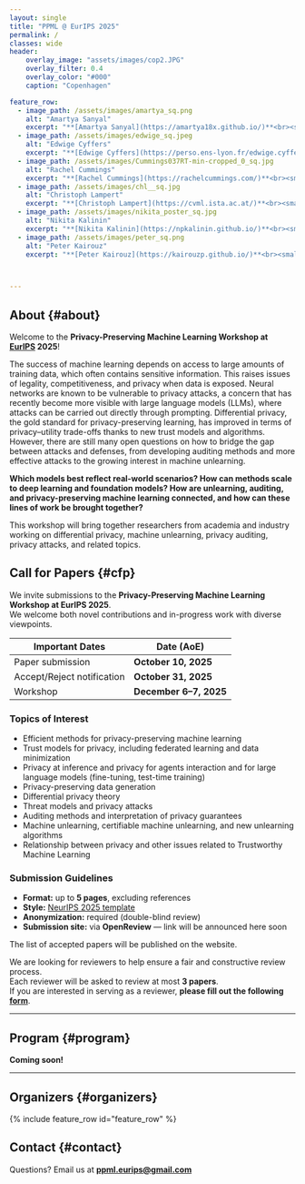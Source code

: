 ```yaml
---
layout: single
title: "PPML @ EurIPS 2025"
permalink: /
classes: wide
header:
    overlay_image: "assets/images/cop2.JPG"
    overlay_filter: 0.4
    overlay_color: "#000"
    caption: "Copenhagen"

feature_row:
  - image_path: /assets/images/amartya_sq.png
    alt: "Amartya Sanyal"
    excerpt: "**[Amartya Sanyal](https://amartya18x.github.io/)**<br><small>amsa@di.ku.dk</small>"
  - image_path: /assets/images/edwige_sq.jpeg
    alt: "Edwige Cyffers"
    excerpt: "**[Edwige Cyffers](https://perso.ens-lyon.fr/edwige.cyffers/)**<br><small>Edwige.Cyffers@ist.ac.at</small>"
  - image_path: /assets/images/Cummings037RT-min-cropped_0_sq.jpg
    alt: "Rachel Cummings"
    excerpt: "**[Rachel Cummings](https://rachelcummings.com/)**<br><small>rac2239@columbia.edu</small>"
  - image_path: /assets/images/chl__sq.jpg
    alt: "Christoph Lampert"
    excerpt: "**[Christoph Lampert](https://cvml.ista.ac.at/)**<br><small>chl@ist.ac.at</small>"
  - image_path: /assets/images/nikita_poster_sq.jpg
    alt: "Nikita Kalinin"
    excerpt: "**[Nikita Kalinin](https://npkalinin.github.io/)**<br><small>nikita.kalinin@ist.ac.at</small>"
  - image_path: /assets/images/peter_sq.png
    alt: "Peter Kairouz"
    excerpt: "**[Peter Kairouz](https://kairouzp.github.io/)**<br><small>kairouz@google.com</small>"



---
```



## About {#about}

Welcome to the **Privacy-Preserving Machine Learning Workshop at [EurIPS](eurips.cc) 2025**!

The success of machine learning depends on access to large amounts of training data, which often contains sensitive information. This raises issues of legality, competitiveness, and privacy when data is exposed. Neural networks are known to be vulnerable to privacy attacks, a concern that has recently become more visible with large language models (LLMs), where attacks can be carried out directly through prompting. Differential privacy, the gold standard for privacy-preserving learning, has improved in terms of privacy–utility trade-offs thanks to new trust models and algorithms. However, there are still many open questions on how to bridge the gap between attacks and defenses, from developing auditing methods and more effective attacks to the growing interest in machine unlearning.

**Which models best reflect real-world scenarios? How can methods scale to deep learning and foundation models? How are unlearning, auditing, and privacy-preserving machine learning connected, and how can these lines of work be brought together?**

This workshop will bring together researchers from academia and industry working on differential privacy, machine unlearning, privacy auditing, privacy attacks, and related topics.


## Call for Papers {#cfp}

We invite submissions to the **Privacy-Preserving Machine Learning Workshop at EurIPS 2025**.  
We welcome both novel contributions and in-progress work with diverse viewpoints.  


| Important Dates                  | Date (AoE)           |
|-------------------------------------------------|----------------------|
| Paper submission     | **October 10, 2025** |
| Accept/Reject notification            | **October 31, 2025** |
| Workshop                                  | **December 6–7, 2025** |


### Topics of Interest
- Efficient methods for privacy-preserving machine learning  
- Trust models for privacy, including federated learning and data minimization  
- Privacy at inference and privacy for agents interaction and for large language models (fine-tuning, test-time training)  
- Privacy-preserving data generation  
- Differential privacy theory
- Threat models and privacy attacks  
- Auditing methods and interpretation of privacy guarantees  
- Machine unlearning, certifiable machine unlearning, and new unlearning algorithms  
- Relationship between privacy and other issues related to Trustworthy Machine Learning  

### Submission Guidelines
- **Format:** up to **5 pages**, excluding references  
- **Style:** [NeurIPS 2025 template](https://neurips.cc/Conferences/2025/CallForPapers)  
- **Anonymization:** required (double-blind review)  
- **Submission site:** via **OpenReview** — link will be announced here soon  


The list of accepted papers will be published on the website.

We are looking for reviewers to help ensure a fair and constructive review process.  
Each reviewer will be asked to review at most **3 papers**.  
If you are interested in serving as a reviewer, **please fill out the following [form](https://forms.gle/o7gtHwc73vpmtK2P9)**.

---

## Program {#program}

**Coming soon!**

---

## Organizers {#organizers}


{% include feature_row id="feature_row" %}



## Contact {#contact}
Questions? Email us at **[ppml.eurips@gmail.com](mailto:ppml.eurips@gmail.com)**
